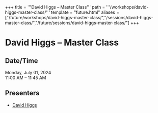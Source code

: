 +++
title = '''David Higgs – Master Class'''
path = '''/workshops/david-higgs-master-class/'''
template = "future.html"
aliases = ["/future/workshops/david-higgs-master-class/","/sessions/david-higgs-master-class/","/future/sessions/david-higgs-master-class/"]
+++

<h1>David Higgs – Master Class</h1>

<h2>Date/Time</h2>
<p>Monday, July 01, 2024<br>
11:00 AM – 11:45 AM</p>
<h2>Presenters</h2>
<ul>
<li><a href="/performers/david-higgs/">David Higgs</a></li>
</ul>

